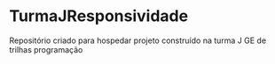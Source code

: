 # TurmaJResponsividade
Repositório criado para hospedar projeto construído na turma J GE de  trilhas programação  
